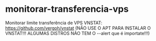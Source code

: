 # monitorar-transferencia-vps

Monitorar limite transferência de VPS
VNSTAT: https://github.com/vergoh/vnstat (NÃO USE O APT PARA INSTALAR O VNSTAT!!! ALGUMAS DISTROS NÃO TEM O --alert que é importate!!!)
